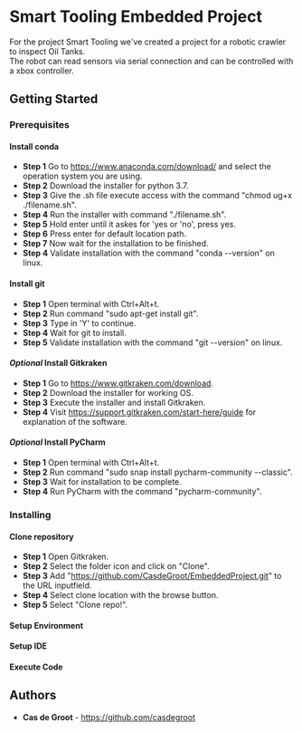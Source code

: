 # Smart Tooling Embedded Project

For the project Smart Tooling we've created a project for a robotic crawler to inspect Oil Tanks.  
The robot can read sensors via serial connection and can be controlled with a xbox controller.  

## Getting Started

### Prerequisites

#### Install conda
* **Step 1** Go to https://www.anaconda.com/download/ and select the operation system you are using.
* **Step 2** Download the installer for python 3.7. 
* **Step 3** Give the .sh file execute access with the command "chmod ug+x ./filename.sh".
* **Step 4** Run the installer with command "./filename.sh".
* **Step 5** Hold enter until it askes for 'yes or 'no', press yes.
* **Step 6** Press enter for default location path.
* **Step 7** Now wait for the installation to be finished.
* **Step 4** Validate installation with the command "conda --version" on linux.

#### Install git
* **Step 1** Open terminal with Ctrl+Alt+t.
* **Step 2** Run command "sudo apt-get install git".
* **Step 3** Type in 'Y' to continue.
* **Step 4** Wait for git to install.
* **Step 5** Validate installation with the command "git --version" on linux.

#### *Optional* Install Gitkraken
* **Step 1** Go to https://www.gitkraken.com/download.
* **Step 2** Download the installer for working OS.
* **Step 3** Execute the installer and install Gitkraken.
* **Step 4** Visit https://support.gitkraken.com/start-here/guide for explanation of the software.

#### *Optional* Install PyCharm
* **Step 1** Open terminal with Ctrl+Alt+t.
* **Step 2** Run command "sudo snap install pycharm-community --classic".
* **Step 3** Wait for installation to be complete.
* **Step 4** Run PyCharm with the command "pycharm-community".

### Installing

#### Clone repository
* **Step 1** Open Gitkraken.
* **Step 2** Select the folder icon and click on "Clone".
* **Step 3** Add "https://github.com/CasdeGroot/EmbeddedProject.git" to the URL inputfield.
* **Step 4** Select clone location with the browse button.
* **Step 5** Select "Clone repo!".

#### Setup Environment

#### Setup IDE

#### Execute Code

## Authors

* **Cas de Groot** - https://github.com/casdegroot
